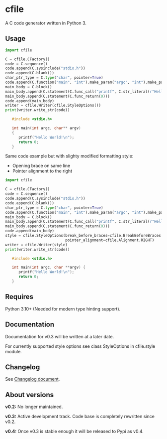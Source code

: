 # cfile

A C code generator written in Python 3.

## Usage

```python
import cfile

C = cfile.CFactory()
code = C.sequence()
code.append(C.sysinclude("stdio.h"))
code.append(C.blank())
char_ptr_type = C.type("char", pointer=True)
code.append(C.function("main", "int").make_param("argc", "int").make_param("argv", char_ptr_type, pointer=True))
main_body = C.block()
main_body.append(C.statement(C.func_call("printf", C.str_literal(r"Hello World\n"))))
main_body.append(C.statement(C.func_return(0)))
code.append(main_body)
writer = cfile.Writer(cfile.StyleOptions())
print(writer.write_str(code))
```

```C
   #include <stdio.h>

   int main(int argc, char** argv)
   {
      printf("Hello World!\n");
      return 0;
   }
```

Same code example but with slighty modified formatting style:

- Opening brace on same line
- Pointer alignment to the right

```python
import cfile

C = cfile.CFactory()
code = C.sequence()
code.append(C.sysinclude("stdio.h"))
code.append(C.blank())
char_ptr_type = C.type("char", pointer=True)
code.append(C.function("main", "int").make_param("argc", "int").make_param("argv", char_ptr_type, pointer=True))
main_body = C.block()
main_body.append(C.statement(C.func_call("printf", C.str_literal(r"Hello World\n"))))
main_body.append(C.statement(C.func_return(0)))
code.append(main_body)
style = cfile.StyleOptions(break_before_braces=cfile.BreakBeforeBraces.ATTACH,
                           pointer_alignment=cfile.Alignment.RIGHT)
writer = cfile.Writer(style)
print(writer.write_str(code))
```

```C
   #include <stdio.h>

   int main(int argc, char **argv) {
      printf("Hello World!\n");
      return 0;
   }
```

## Requires

Python 3.10+ (Needed for modern type hinting support).

## Documentation

Documentation for v0.3 will be written at a later date.

For currently supported style options see class StyleOptions in cfile.style module.

## Changelog

See [Changelog document](https://github.com/cogu/cfile/CHANGELOG.md).

## About versions

**v0.2:** No longer maintained.

**v0.3:** Active development track. Code base is completely rewritten since v0.2.

**v0.4:** Once v0.3 is stable enough it will be released to Pypi as v0.4.
